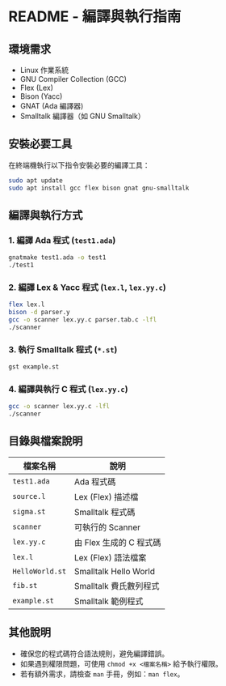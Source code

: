 # README - 編譯與執行指南

## 環境需求
- Linux 作業系統
- GNU Compiler Collection (GCC)
- Flex (Lex)
- Bison (Yacc)
- GNAT (Ada 編譯器)
- Smalltalk 編譯器（如 GNU Smalltalk）

## 安裝必要工具
在終端機執行以下指令安裝必要的編譯工具：

```sh
sudo apt update
sudo apt install gcc flex bison gnat gnu-smalltalk
```

## 編譯與執行方式

### 1. 編譯 Ada 程式 (`test1.ada`)
```sh
gnatmake test1.ada -o test1
./test1
```

### 2. 編譯 Lex & Yacc 程式 (`lex.l`, `lex.yy.c`)
```sh
flex lex.l
bison -d parser.y
gcc -o scanner lex.yy.c parser.tab.c -lfl
./scanner
```

### 3. 執行 Smalltalk 程式 (`*.st`)
```sh
gst example.st
```

### 4. 編譯與執行 C 程式 (`lex.yy.c`)
```sh
gcc -o scanner lex.yy.c -lfl
./scanner
```

## 目錄與檔案說明
| 檔案名稱      | 說明 |
|--------------|------|
| `test1.ada`  | Ada 程式碼 |
| `source.l`   | Lex (Flex) 描述檔 |
| `sigma.st`   | Smalltalk 程式碼 |
| `scanner`    | 可執行的 Scanner |
| `lex.yy.c`   | 由 Flex 生成的 C 程式碼 |
| `lex.l`      | Lex (Flex) 語法檔案 |
| `HelloWorld.st` | Smalltalk Hello World |
| `fib.st`     | Smalltalk 費氏數列程式 |
| `example.st` | Smalltalk 範例程式 |

## 其他說明
- 確保您的程式碼符合語法規則，避免編譯錯誤。
- 如果遇到權限問題，可使用 `chmod +x <檔案名稱>` 給予執行權限。
- 若有額外需求，請檢查 `man` 手冊，例如：`man flex`。



